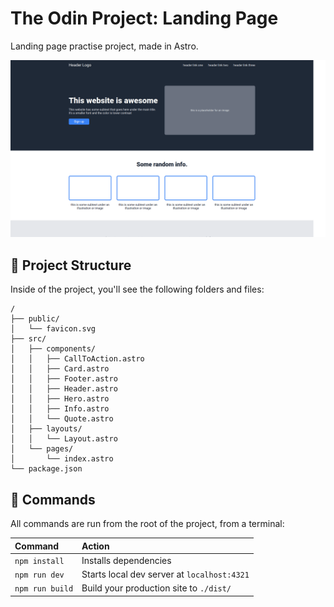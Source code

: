 # The Odin Project: Landing Page

Landing page practise project, made in Astro.

![Landing Page Preview](https://raw.githubusercontent.com/kmeaw01/landing-page/refs/heads/main/preview.png)

## 🚀 Project Structure

Inside of the project, you'll see the following folders and files:

```text
/
├── public/
│   └── favicon.svg
├── src/
│   ├── components/
│   │   ├── CallToAction.astro
│   │   ├── Card.astro
│   │   ├── Footer.astro
│   │   ├── Header.astro
│   │   ├── Hero.astro
│   │   ├── Info.astro
│   │   └── Quote.astro
│   ├── layouts/
│   │   └── Layout.astro
│   └── pages/
│       └── index.astro
└── package.json
```

## 🧞 Commands

All commands are run from the root of the project, from a terminal:

| Command                   | Action                                           |
| :------------------------ | :----------------------------------------------- |
| `npm install`             | Installs dependencies                            |
| `npm run dev`             | Starts local dev server at `localhost:4321`      |
| `npm run build`           | Build your production site to `./dist/`          |

